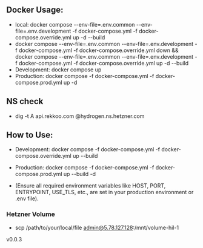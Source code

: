 ## Docker Usage:

- local:  docker compose --env-file=.env.common --env-file=.env.development -f docker-compose.yml -f docker-compose.override.yml up -d --build 
- docker compose --env-file=.env.common --env-file=.env.development -f docker-compose.yml -f docker-compose.override.yml down && docker compose --env-file=.env.common --env-file=.env.development -f docker-compose.yml -f docker-compose.override.yml up -d --build
- Development: docker compose up
- Production: docker compose -f docker-compose.yml -f docker-compose.prod.yml up -d

## NS check
- dig -t A api.rekkoo.com @hydrogen.ns.hetzner.com

## How to Use:

 - Development: docker compose -f docker-compose.yml -f docker-compose.override.yml up --build

 - Production: docker compose -f docker-compose.yml -f docker-compose.prod.yml up --build -d 
 - (Ensure all required environment variables like HOST, PORT, ENTRYPOINT, USE_TLS, etc., are set in your production environment or .env file).

 ### Hetzner Volume
 -  scp /path/to/your/local/file admin@5.78.127.128:/mnt/volume-hil-1

 v0.0.3